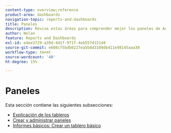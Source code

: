 ```yaml
---
content-type: overview;reference
product-area: dashboards
navigation-topic: reports-and-dashboards
title: Paneles
description: Revise estas áreas para comprender mejor los paneles de Adobe Workfront.
author: Nolan
feature: Reports and Dashboards
exl-id: e4ee3729-a39d-4d1f-971f-4eb557d151d4
source-git-commit: e608cf5bdb0227ea5b8d3109db411e98145aaa38
workflow-type: tm+mt
source-wordcount: '40'
ht-degree: 15%

---
```


# Paneles

Esta sección contiene las siguientes subsecciones:

* [Explicación de los tableros](../../reports-and-dashboards/dashboards/understanding-dashboards/understand-dashboards.md)
* [Crear y administrar paneles](../../reports-and-dashboards/dashboards/creating-and-managing-dashboards/create-and-manage-dashboards.md)
* [Informes básicos: Crear un tablero básico](https://one.workfront.com/s/learningpath1/create-a-basic-dashboard-in-the-new-workfront-experience-20Y4X000000CaunUAC)
